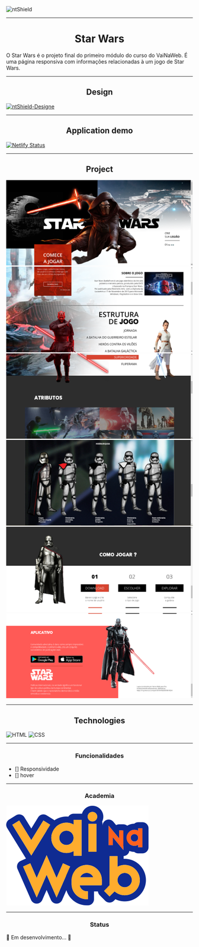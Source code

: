 <img src="https://img.shields.io/static/v1?label=Code&message=vBlackCD&color=1C1C1C&style=for-the-badge&logo=GHOST" alt="ntShield">


---

<h1 align="center">Star Wars</h1>

<p>
O Star Wars é o projeto final do primeiro módulo do curso do VaiNaWeb. É uma página responsiva com informações relacionadas à um jogo de Star Wars.
</p>

---

<h2 align="center">Design</h2>
<a href="https://xd.adobe.com/view/aaf75fc2-eba3-41ec-bc48-de80d0615154-ffa4/"><img src="https://img.shields.io/static/v1?label=Design&message=ADOBEXD&color=4B0082&style=for-the-badge&logo=GHOST" alt="ntShield-Designe"></a>

---

<h2  align="center">Application demo</h2>

[![Netlify Status](https://api.netlify.com/api/v1/badges/a6cced98-1987-4e36-a017-b7e53e63e88e/deploy-status)](https://app.netlify.com/sites/starwars-vnw/deploys)

---

<h2  align="center">Project</h2>

<img src="Assets/ProjectImages/StarWars-ImageOne.png" alt="PageWeb-01">
<img src="Assets/ProjectImages/StarWars-ImageTwo.png" alt="PageWeb-02">
<img src="Assets/ProjectImages/StarWars-ImageThree.png" alt="PageWeb-03"> 
<img src="Assets/ProjectImages/StarWars-ImageFour.png" alt="PageWeb-04">
<img src="Assets/ProjectImages/StarWars-ImageFive.png" alt="PageWeb-05">
<img src="Assets/ProjectImages/StarWars-ImageSix.png" alt="PageWeb-06">

---

<h2  align="center">Technologies</h2>

![HTML](https://img.shields.io/badge/HTML5-E34F26?style=for-the-badge&logo=html5&logoColor=white)
![CSS](https://img.shields.io/badge/CSS3-1572B6?style=for-the-badge&logo=css3&logoColor=white)

---

<h3 align="center">Funcionalidades</h3>

- [] Responsividade
- [] hover

---

<h3 align="center">Academia</h3>

<section>
    <img src="Assets/LogoVNW.svg">
</section>

---

<h3 align="center">Status</h3>

<p>
    🚧 Em desenvolvimento... 🚧
</p>
